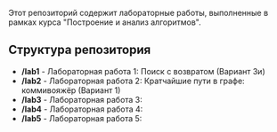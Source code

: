 Этот репозиторий содержит лабораторные работы, выполненные в рамках курса "Построение и анализ алгоритмов".

## Структура репозитория

- **/lab1** - Лабораторная работа 1: Поиск с возвратом (Вариант 3и)
- **/lab2** - Лабораторная работа 2: Кратчайшие пути в графе: коммивояжёр (Вариант 1)
- **/lab3** - Лабораторная работа 3: 
- **/lab4** - Лабораторная работа 4: 
- **/lab5** - Лабораторная работа 5: 
